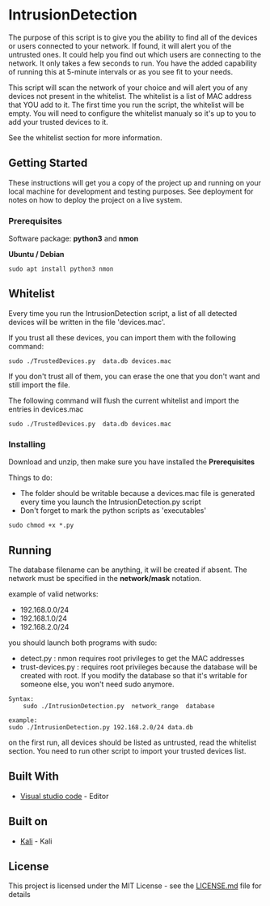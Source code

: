 # IntrusionDetection

The purpose of this script is to give you the ability to find all of the devices or users connected to your network. If found, it will alert you of the untrusted ones. It could help you find out which users are connecting to the network. It only takes a few seconds to run. You have the added capability of running this at 5-minute intervals or as you see fit to your needs.

This script will scan the network of your choice and will alert you of any devices not present in the whitelist. The whitelist is a list of MAC address that YOU add to it. The first time you run the script, the whitelist will be empty. You will need to configure the whitelist manualy so it's up to you to add your trusted devices to it. 

See the whitelist section for more information.


## Getting Started

These instructions will get you a copy of the project up and running on your local machine for development and testing purposes. See deployment for notes on how to deploy the project on a live system.

### Prerequisites

Software package: **python3** and **nmon**

**Ubuntu / Debian**

```
sudo apt install python3 nmon
```

## Whitelist
Every time you run the IntrusionDetection script, a list of all detected devices will be written in the file 'devices.mac'. 

If you trust all these devices, you can import them with the following command:

```
sudo ./TrustedDevices.py  data.db devices.mac
```

If you don't trust all of them, you can erase the one that you don't want and still import the file.

The following command will flush the current whitelist and import the entries in devices.mac

```
sudo ./TrustedDevices.py  data.db devices.mac
```

### Installing

Download and unzip, then make sure you have installed the **Prerequisites**

Things to do:

- The folder should be writable because a devices.mac file is generated every time you launch the IntrusionDetection.py script
- Don't forget to mark the python scripts as 'executables'

```
sudo chmod +x *.py
```

## Running

The database filename can be anything, it will be created if absent. The network must be specified in the **network/mask** notation.

example of valid networks:

- 192.168.0.0/24
- 192.168.1.0/24
- 192.168.2.0/24

you should launch both programs with sudo:

- detect.py : nmon requires root privileges to get the MAC addresses
- trust-devices.py : requires root privileges because the database will be created with root. If you modify the database so that it's writable for someone else, you won't need sudo anymore.


```
Syntax:
	sudo ./IntrusionDetection.py  network_range  database

example: 
sudo ./IntrusionDetection.py 192.168.2.0/24 data.db
```

on the first run, all devices should be listed as untrusted, read the whitelist section. You need to run other script to import your trusted devices list.


## Built With

* [Visual studio code](https://code.visualstudio.com/) - Editor

## Built on
* [Kali](https://Kali.org/) - Kali


## License

This project is licensed under the MIT License - see the [LICENSE.md](LICENSE.md) file for details

